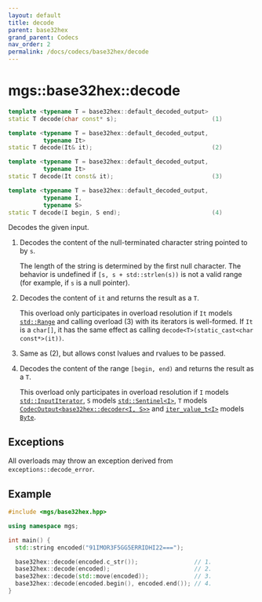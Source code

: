 ```yaml
---
layout: default
title: decode
parent: base32hex
grand_parent: Codecs
nav_order: 2
permalink: /docs/codecs/base32hex/decode
---
```


# mgs::base32hex::decode

```cpp
template <typename T = base32hex::default_decoded_output>
static T decode(char const* s);                           (1)

template <typename T = base32hex::default_decoded_output,
          typename It>
static T decode(It& it);                                  (2)

template <typename T = base32hex::default_decoded_output,
          typename It>
static T decode(It const& it);                            (3)

template <typename T = base32hex::default_decoded_output,
          typename I,
          typename S>
static T decode(I begin, S end);                          (4)

```

Decodes the given input.

1. Decodes the content of the null-terminated character string pointed to by `s`.

    The length of the string is determined by the first null character.
    The behavior is undefined if `[s, s + std::strlen(s))` is not a valid range (for example, if `s` is a null pointer).

1. Decodes the content of `it` and returns the result as a `T`.

    This overload only participates in overload resolution if `It` models [`std::Range`](https://en.cppreference.com/w/cpp/ranges/Range) and calling overload (3) with its iterators is well-formed.
    If `It` is a `char[]`, it has the same effect as calling `decode<T>(static_cast<char const*>(it))`.

1. Same as (2), but allows const lvalues and rvalues to be passed.

1. Decodes the content of the range `[begin, end)` and returns the result as a `T`.

    This overload only participates in overload resolution if `I` models [`std::InputIterator`](https://en.cppreference.com/w/cpp/experimental/ranges/iterator/InputIterator), `S` models [`std::Sentinel<I>`](https://en.cppreference.com/w/cpp/experimental/ranges/iterator/Sentinel), `T` models [`CodecOutput<base32hex::decoder<I, S>>`](/docs/concepts/codec_output) and [`iter_value_t<I>`](https://en.cppreference.com/w/cpp/iterator/iter_t) models [`Byte`](/docs/concepts/byte).

## Exceptions

All overloads may throw an exception derived from `exceptions::decode_error`.

## Example

```cpp
#include <mgs/base32hex.hpp>

using namespace mgs;

int main() {
  std::string encoded("91IMOR3F5GG5ERRIDHI22===");

  base32hex::decode(encoded.c_str());                // 1.
  base32hex::decode(encoded);                        // 2.
  base32hex::decode(std::move(encoded));             // 3.
  base32hex::decode(encoded.begin(), encoded.end()); // 4.
}
```
